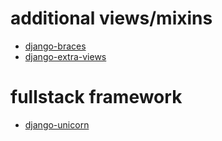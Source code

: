 # additional views/mixins 
- [django-braces](https://github.com/brack3t/django-braces)
- [django-extra-views](https://django-extra-views.readthedocs.io/en/latest/)

# fullstack framework
- [django-unicorn](https://www.django-unicorn.com/docs/#)
